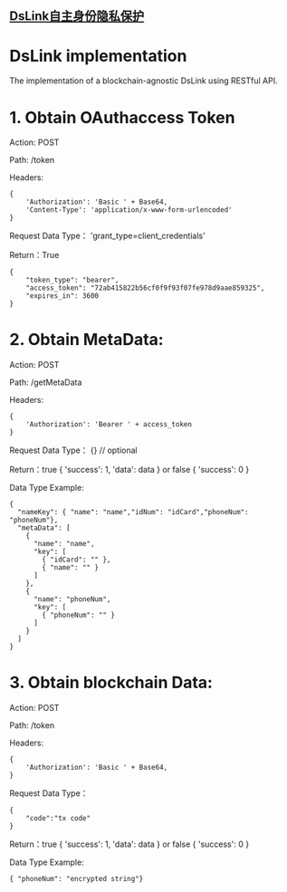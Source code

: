 ## [DsLink自主身份隐私保护](http://www.dslink.net/)
# DsLink implementation

The implementation of a blockchain-agnostic DsLink using RESTful API.

# 1. Obtain OAuthaccess Token

Action: POST 

Path: /token

Headers:

    {
        'Authorization': 'Basic ' + Base64,    
        'Content-Type': 'application/x-www-form-urlencoded'   
    }
    
Request Data Type：
     'grant_type=client_credentials' 
     
Return：True

    {
	    "token_type": "bearer",      
	    "access_token": "72ab415822b56cf0f9f93f07fe978d9aae859325",     
	    "expires_in": 3600          
    }
    
 # 2. Obtain MetaData:
 
Action: POST 

Path: /getMetaData

Headers:

    {
        'Authorization': 'Bearer ' + access_token    
    }
    
Request Data Type：
     {} // optional  
     
Return：true { 'success': 1, 'data': data }  or  false { 'success': 0 }

Data Type Example:

    {
      "nameKey": { "name": "name","idNum": "idCard","phoneNum": "phoneNum"}, 
      "metaData": [
        {
          "name": "name",
          "key": [
            { "idCard": "" },
            { "name": "" }
          ]
        },
        {
          "name": "phoneNum",
          "key": [ 
            { "phoneNum": "" }
          ]
        }
      ]
    }
    
# 3. Obtain blockchain Data:
 
Action: POST 

Path: /token

Headers:

    {
        'Authorization': 'Basic ' + Base64,    
    }
    
Request Data Type：

    {
        "code":"tx code"         
    } 
    
Return：true { 'success': 1, 'data': data }  or  false { 'success': 0 }

Data Type Example:

    { "phoneNum": "encrypted string"}
    
